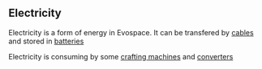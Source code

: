 ## Electricity

Electricity is a form of energy in Evospace. It can be transfered by [cables](cable.md) and stored in [batteries](battery-box.md)

Electricity is consuming by some [crafting machines](crafting_machines.md) and [converters](converters.md)
